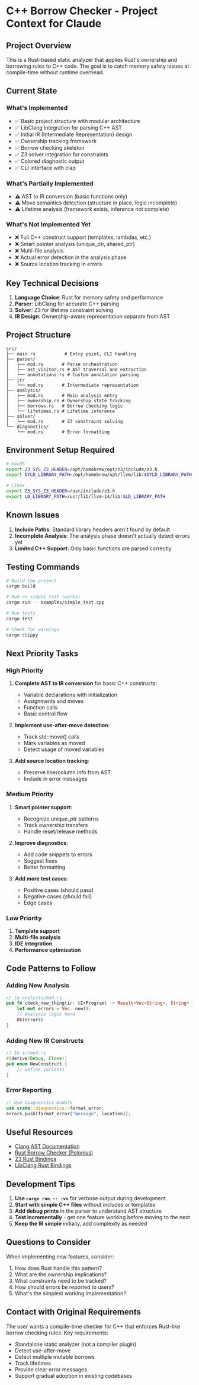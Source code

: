 # C++ Borrow Checker - Project Context for Claude

## Project Overview

This is a Rust-based static analyzer that applies Rust's ownership and borrowing rules to C++ code. The goal is to catch memory safety issues at compile-time without runtime overhead.

## Current State

### What's Implemented
- ✅ Basic project structure with modular architecture
- ✅ LibClang integration for parsing C++ AST
- ✅ Initial IR (Intermediate Representation) design
- ✅ Ownership tracking framework
- ✅ Borrow checking skeleton
- ✅ Z3 solver integration for constraints
- ✅ Colored diagnostic output
- ✅ CLI interface with clap

### What's Partially Implemented
- ⚠️ AST to IR conversion (basic functions only)
- ⚠️ Move semantics detection (structure in place, logic incomplete)
- ⚠️ Lifetime analysis (framework exists, inference not complete)

### What's Not Implemented Yet
- ❌ Full C++ construct support (templates, lambdas, etc.)
- ❌ Smart pointer analysis (unique_ptr, shared_ptr)
- ❌ Multi-file analysis
- ❌ Actual error detection in the analysis phase
- ❌ Source location tracking in errors

## Key Technical Decisions

1. **Language Choice**: Rust for memory safety and performance
2. **Parser**: LibClang for accurate C++ parsing
3. **Solver**: Z3 for lifetime constraint solving
4. **IR Design**: Ownership-aware representation separate from AST

## Project Structure

```
src/
├── main.rs           # Entry point, CLI handling
├── parser/
│   ├── mod.rs       # Parse orchestration
│   ├── ast_visitor.rs # AST traversal and extraction
│   └── annotations.rs # Custom annotation parsing
├── ir/
│   └── mod.rs       # Intermediate representation
├── analysis/
│   ├── mod.rs       # Main analysis entry
│   ├── ownership.rs # Ownership state tracking
│   ├── borrows.rs   # Borrow checking logic
│   └── lifetimes.rs # Lifetime inference
├── solver/
│   └── mod.rs       # Z3 constraint solving
└── diagnostics/
    └── mod.rs       # Error formatting
```

## Environment Setup Required

```bash
# macOS
export Z3_SYS_Z3_HEADER=/opt/homebrew/opt/z3/include/z3.h
export DYLD_LIBRARY_PATH=/opt/homebrew/opt/llvm/lib:$DYLD_LIBRARY_PATH

# Linux
export Z3_SYS_Z3_HEADER=/usr/include/z3.h
export LD_LIBRARY_PATH=/usr/lib/llvm-14/lib:$LD_LIBRARY_PATH
```

## Known Issues

1. **Include Paths**: Standard library headers aren't found by default
2. **Incomplete Analysis**: The analysis phase doesn't actually detect errors yet
3. **Limited C++ Support**: Only basic functions are parsed correctly

## Testing Commands

```bash
# Build the project
cargo build

# Run on simple test (works)
cargo run -- examples/simple_test.cpp

# Run tests
cargo test

# Check for warnings
cargo clippy
```

## Next Priority Tasks

### High Priority
1. **Complete AST to IR conversion** for basic C++ constructs:
   - Variable declarations with initialization
   - Assignments and moves
   - Function calls
   - Basic control flow

2. **Implement use-after-move detection**:
   - Track std::move() calls
   - Mark variables as moved
   - Detect usage of moved variables

3. **Add source location tracking**:
   - Preserve line/column info from AST
   - Include in error messages

### Medium Priority
1. **Smart pointer support**:
   - Recognize unique_ptr patterns
   - Track ownership transfers
   - Handle reset/release methods

2. **Improve diagnostics**:
   - Add code snippets to errors
   - Suggest fixes
   - Better formatting

3. **Add more test cases**:
   - Positive cases (should pass)
   - Negative cases (should fail)
   - Edge cases

### Low Priority
1. **Template support**
2. **Multi-file analysis**
3. **IDE integration**
4. **Performance optimization**

## Code Patterns to Follow

### Adding New Analysis
```rust
// In analysis/mod.rs
pub fn check_new_thing(ir: &IrProgram) -> Result<Vec<String>, String> {
    let mut errors = Vec::new();
    // Analysis logic here
    Ok(errors)
}
```

### Adding New IR Constructs
```rust
// In ir/mod.rs
#[derive(Debug, Clone)]
pub enum NewConstruct {
    // Define variants
}
```

### Error Reporting
```rust
// Use diagnostics module
use crate::diagnostics::format_error;
errors.push(format_error("message", location));
```

## Useful Resources

- [Clang AST Documentation](https://clang.llvm.org/docs/IntroductionToTheClangAST.html)
- [Rust Borrow Checker (Polonius)](https://github.com/rust-lang/polonius)
- [Z3 Rust Bindings](https://docs.rs/z3/latest/z3/)
- [LibClang Rust Bindings](https://docs.rs/clang/latest/clang/)

## Development Tips

1. **Use `cargo run -- -vv`** for verbose output during development
2. **Start with simple C++ files** without includes or templates
3. **Add debug prints** in the parser to understand AST structure
4. **Test incrementally** - get one feature working before moving to the next
5. **Keep the IR simple** initially, add complexity as needed

## Questions to Consider

When implementing new features, consider:
1. How does Rust handle this pattern?
2. What are the ownership implications?
3. What constraints need to be tracked?
4. How should errors be reported to users?
5. What's the simplest working implementation?

## Contact with Original Requirements

The user wants a compile-time checker for C++ that enforces Rust-like borrow checking rules. Key requirements:
- Standalone static analyzer (not a compiler plugin)
- Detect use-after-move
- Detect multiple mutable borrows
- Track lifetimes
- Provide clear error messages
- Support gradual adoption in existing codebases